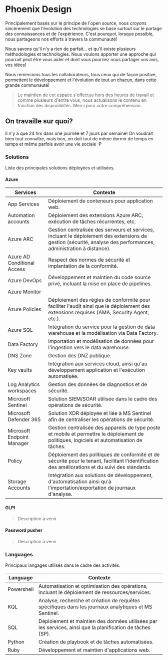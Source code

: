 # Phoenix Design

Principalement basés sur le principe de l'open source, nous croyons sincèrement que l'évolution des technologies se base surtout sur le partage des connaissances et de l'expérience. C'est pourquoi, lorsque possible, nous partageons nos efforts à travers la communauté!

Nous savons qu'il n'y a rien de parfait... et qu'il existe plusieurs méthodologies et technologies. Nous voulons apporter une approche qui pourrait peut être vous aider et dont vous pourriez nous partager vos avis, vos idées!

Nous remercions tous les collaborateurs, tous ceux qui de façon positive, permettent le développement et l'évolution de tout un chacun, dans cette grande communauté!

> Le maintien de cet espace s'effectue hors des heures de travail et comme plusieurs d'entre vous, nous actualisons le contenu en fonction des disponiblités. Merci pour votre compréhension.

## On travaille sur quoi?

Il n'y a que 24 hrs dans une journée et 7 jours par semaine! On voudrait bien tout connaître, mais bon, on doit tout de même dormir de temps en temps et même parfois avoir une vie sociale :P

### Solutions

Liste des principales solutions déployées et utilisées.

#### Azure


|Services  |Contexte  |
|---------|---------|
|App Services |Déploiement de conteneurs pour application web.|
|Automation accounts|Déploiement des extensions Azure ARC, exécution de tâches récurrentes, etc. |
|Azure ARC |Gestion centralisée des serveurs et services, incluant le déploiement des extensions de gestion (sécurité, analyse des performances, administration à distance). |
|Azure AD Conditional Access|Respect des normes de sécurité et implantation de la conformité. |
|Azure DevOps|Développement et maintien du code source privé, incluant la mise en place de pipelines. |
|Azure Monitor | |
|Azure Policies |Déploiement des règles de conformité pour faciliter l'audit ainsi que le déploiement des extensions requises (AMA, Security Agent, etc.). |
|Azure SQL |Intégration du service pour la gestion de data warehouse et la modélisation via Data Factory. |
|Data Factory|Importation et modélisation de données pour l'ingestion vers le data warehouse.|
|DNS Zone |Gestion des DNZ publique. |
|Key vaults |Intégration aux services cloud, ainsi qu'au développement application et l'exécution automatisée. |
|Log Analytics workspaces |Gestion des données de diagnostics et de sécurité. |
|Microsoft Sentinel |Solution SIEM/SOAR utilisée dans le cadre des opérations de sécurité.|
|Microsoft Defender 365 |Solution XDR déployée et liée à MS Sentinel afin de centraliser les opérations de sécurité. |
|Microsoft Endpoint Manager |Gestion centralisée des appareils de type poste et mobile et permettre le déploiement de politiques, logiciels et automatisation de tâches. |
|Policy |Déploiement des politiques de conformité et de sécurité pour le tenant, facilitant l'identification des améliorations et du suivi des standards. |
|Storage Accounts|Intégration aux solutions de développement, d'automatisation ainsi qu'à l'importation/exportation de journaux d'analyse. |



#### GLPI

> Description à venir

#### Password pusher

> Description à venir

### Languages

Principaux langages utilisés dans le cadre des activités.


|Language  |Contexte  |
|---------|---------|
|Powershell|Automatisation et optimisation des opérations, incluant le déploiement de ressources/services.         |
|KQL     |Analyse, recherche et création de requêtes spécifiques dans les journaux analytiques et MS Sentinel.        |
|SQL     |Déploiement et maintien des données utilisées par les services, ainsi que la planification de tâches (SP).         |
|Python  |Création de playbook et de tâches automatisées.         |
|Ruby    |Développement et maintien d'applications web.         |
